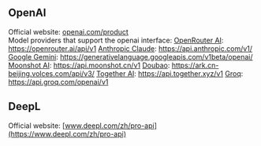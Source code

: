 ## OpenAI
Official website: [openai.com/product](https://openai.com/product)  
Model providers that support the openai interface:
[OpenRouter AI](https://openrouter.ai/): https://openrouter.ai/api/v1
[Anthropic Claude](https://console.anthropic.com/): https://api.anthropic.com/v1/
[Google Gemini](https://aistudio.google.com/): https://generativelanguage.googleapis.com/v1beta/openai/
[Moonshot AI](https://www.moonshot.cn): https://api.moonshot.cn/v1
[Doubao](https://www.volcengine.com/product/doubao): https://ark.cn-beijing.volces.com/api/v3/
[Together AI](https://www.together.ai): https://api.together.xyz/v1
[Groq](https://groq.com/): https://api.groq.com/openai/v1

## DeepL
Official website: [www.deepl.com/zh/pro-api](https://www.deepl.com/zh/pro-api)